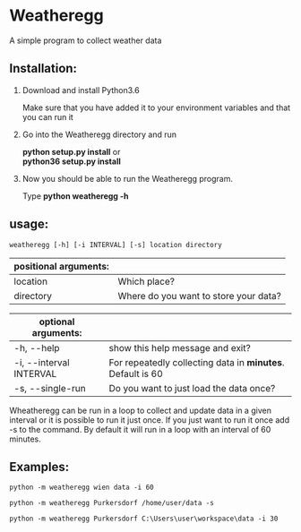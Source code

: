 # Weatheregg
A simple program to collect weather data

## Installation:

1. Download and install Python3.6  

    Make sure that you have added it to your environment variables and that you can run it

2. Go into the Weatheregg directory and run 

    **python setup.py install** or  
    **python36 setup.py install**

3. Now you should be able to run the Weatheregg program.

    Type **python weatheregg -h**

## usage:
`weatheregg [-h] [-i INTERVAL] [-s] location directory`

|**positional arguments**: | |
| --- | --- |
| location      | Which place? |
| directory     | Where do you want to store your data? |


| **optional arguments**:  | |
| --- | --- |
| -h, --help                       | show this help message and exit? |
| -i, --interval INTERVAL | For repeatedly collecting data in **minutes**. Default is 60 |
| -s, --single-run                 | Do you want to just load the data once? |

Wheatheregg can be run in a loop to collect and update data in a given interval or it is possible to run it just once. If you just want to run it once add -s to the command. By default it will run in a loop with an interval of 60 minutes.

## Examples:

`python -m weatheregg wien data -i 60`

`python -m weatheregg Purkersdorf /home/user/data -s`

`python -m weatheregg Purkersdorf C:\Users\user\workspace\data -i 30`

